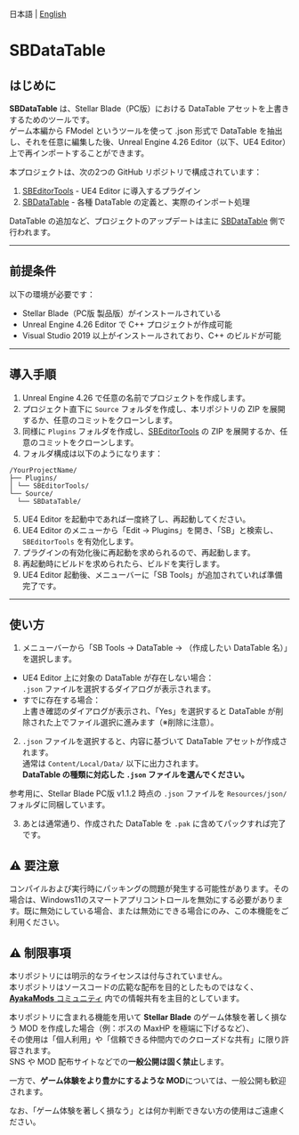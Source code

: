 日本語 | [English](../../README.md)

# SBDataTable

## はじめに

**SBDataTable** は、Stellar Blade（PC版）における DataTable アセットを上書きするためのツールです。  
ゲーム本編から FModel というツールを使って .json 形式で DataTable を抽出し、それを任意に編集した後、Unreal Engine 4.26 Editor（以下、UE4 Editor）上で再インポートすることができます。

本プロジェクトは、次の2つの GitHub リポジトリで構成されています：

1. [SBEditorTools](https://github.com/Kiyopon46/SBEditorTools/) - UE4 Editor に導入するプラグイン
2. [SBDataTable](https://github.com/Kiyopon46/SBDataTable/) - 各種 DataTable の定義と、実際のインポート処理

DataTable の追加など、プロジェクトのアップデートは主に [SBDataTable](https://github.com/Kiyopon46/SBDataTable/) 側で行われます。

---

## 前提条件

以下の環境が必要です：

- Stellar Blade（PC版 製品版）がインストールされている
- Unreal Engine 4.26 Editor で C++ プロジェクトが作成可能
- Visual Studio 2019 以上がインストールされており、C++ のビルドが可能

---

## 導入手順

1. Unreal Engine 4.26 で任意の名前でプロジェクトを作成します。
2. プロジェクト直下に `Source` フォルダを作成し、本リポジトリの ZIP を展開するか、任意のコミットをクローンします。
3. 同様に `Plugins` フォルダを作成し、[SBEditorTools](https://github.com/Kiyopon46/SBEditorTools/) の ZIP を展開するか、任意のコミットをクローンします。
4. フォルダ構成は以下のようになります：
```
/YourProjectName/
├── Plugins/
│ └── SBEditorTools/
└── Source/
  └── SBDataTable/
```
5. UE4 Editor を起動中であれば一度終了し、再起動してください。
6. UE4 Editor のメニューから「Edit → Plugins」を開き、「SB」と検索し、`SBEditorTools` を有効化します。
7. プラグインの有効化後に再起動を求められるので、再起動します。
8. 再起動時にビルドを求められたら、ビルドを実行します。
9. UE4 Editor 起動後、メニューバーに「SB Tools」が追加されていれば準備完了です。

---

## 使い方

1. メニューバーから「SB Tools → DataTable → （作成したい DataTable 名）」を選択します。
 - UE4 Editor 上に対象の DataTable が存在しない場合：  
   `.json` ファイルを選択するダイアログが表示されます。
 - すでに存在する場合：  
   上書き確認のダイアログが表示され、「Yes」を選択すると DataTable が削除された上でファイル選択に進みます（※削除に注意）。

2. `.json` ファイルを選択すると、内容に基づいて DataTable アセットが作成されます。  
通常は `Content/Local/Data/` 以下に出力されます。  
**DataTable の種類に対応した `.json` ファイルを選んでください。**

参考用に、Stellar Blade PC版 v1.1.2 時点の `.json` ファイルを `Resources/json/` フォルダに同梱しています。

3. あとは通常通り、作成された DataTable を `.pak` に含めてパックすれば完了です。

## ⚠️ 要注意
コンパイルおよび実行時にパッキングの問題が発生する可能性があります。その場合は、Windows11のスマートアプリコントロールを無効にする必要があります。既に無効にしている場合、または無効にできる場合にのみ、この本機能をご利用ください。

## ⚠️ 制限事項

本リポジトリには明示的なライセンスは付与されていません。  
本リポジトリはソースコードの広範な配布を目的としたものではなく、[**AyakaMods** コミュニティ](https://discord.gg/stellarblademodding) 内での情報共有を主目的としています。

本リポジトリに含まれる機能を用いて **Stellar Blade** のゲーム体験を著しく損なう MOD を作成した場合（例：ボスの MaxHP を極端に下げるなど）、  
その使用は「個人利用」や「信頼できる仲間内でのクローズドな共有」に限り許容されます。  
SNS や MOD 配布サイトなどでの**一般公開は固く禁止**します。

一方で、**ゲーム体験をより豊かにするような MOD**については、一般公開も歓迎されます。

なお、「ゲーム体験を著しく損なう」とは何か判断できない方の使用はご遠慮ください。
